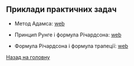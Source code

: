 ## Приклади практичних задач

- Метод Адамса: [web](adams.md)

- Принцип Рунге і формула Річардсона: [web](runge-richardson.md)

- Формула Річардсона і формула трапеції: [web](richardson-trapezoid.md)

[Назад на головну](../README.md)
